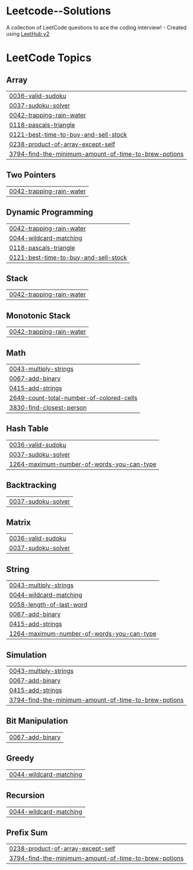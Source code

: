 # Leetcode--Solutions
A collection of LeetCode questions to ace the coding interview! - Created using [LeetHub v2](https://github.com/arunbhardwaj/LeetHub-2.0)

<!---LeetCode Topics Start-->
# LeetCode Topics
## Array
|  |
| ------- |
| [0036-valid-sudoku](https://github.com/suvethaaa/Leetcode--Solutions/tree/master/0036-valid-sudoku) |
| [0037-sudoku-solver](https://github.com/suvethaaa/Leetcode--Solutions/tree/master/0037-sudoku-solver) |
| [0042-trapping-rain-water](https://github.com/suvethaaa/Leetcode--Solutions/tree/master/0042-trapping-rain-water) |
| [0118-pascals-triangle](https://github.com/suvethaaa/Leetcode--Solutions/tree/master/0118-pascals-triangle) |
| [0121-best-time-to-buy-and-sell-stock](https://github.com/suvethaaa/Leetcode--Solutions/tree/master/0121-best-time-to-buy-and-sell-stock) |
| [0238-product-of-array-except-self](https://github.com/suvethaaa/Leetcode--Solutions/tree/master/0238-product-of-array-except-self) |
| [3794-find-the-minimum-amount-of-time-to-brew-potions](https://github.com/suvethaaa/Leetcode--Solutions/tree/master/3794-find-the-minimum-amount-of-time-to-brew-potions) |
## Two Pointers
|  |
| ------- |
| [0042-trapping-rain-water](https://github.com/suvethaaa/Leetcode--Solutions/tree/master/0042-trapping-rain-water) |
## Dynamic Programming
|  |
| ------- |
| [0042-trapping-rain-water](https://github.com/suvethaaa/Leetcode--Solutions/tree/master/0042-trapping-rain-water) |
| [0044-wildcard-matching](https://github.com/suvethaaa/Leetcode--Solutions/tree/master/0044-wildcard-matching) |
| [0118-pascals-triangle](https://github.com/suvethaaa/Leetcode--Solutions/tree/master/0118-pascals-triangle) |
| [0121-best-time-to-buy-and-sell-stock](https://github.com/suvethaaa/Leetcode--Solutions/tree/master/0121-best-time-to-buy-and-sell-stock) |
## Stack
|  |
| ------- |
| [0042-trapping-rain-water](https://github.com/suvethaaa/Leetcode--Solutions/tree/master/0042-trapping-rain-water) |
## Monotonic Stack
|  |
| ------- |
| [0042-trapping-rain-water](https://github.com/suvethaaa/Leetcode--Solutions/tree/master/0042-trapping-rain-water) |
## Math
|  |
| ------- |
| [0043-multiply-strings](https://github.com/suvethaaa/Leetcode--Solutions/tree/master/0043-multiply-strings) |
| [0067-add-binary](https://github.com/suvethaaa/Leetcode--Solutions/tree/master/0067-add-binary) |
| [0415-add-strings](https://github.com/suvethaaa/Leetcode--Solutions/tree/master/0415-add-strings) |
| [2649-count-total-number-of-colored-cells](https://github.com/suvethaaa/Leetcode--Solutions/tree/master/2649-count-total-number-of-colored-cells) |
| [3830-find-closest-person](https://github.com/suvethaaa/Leetcode--Solutions/tree/master/3830-find-closest-person) |
## Hash Table
|  |
| ------- |
| [0036-valid-sudoku](https://github.com/suvethaaa/Leetcode--Solutions/tree/master/0036-valid-sudoku) |
| [0037-sudoku-solver](https://github.com/suvethaaa/Leetcode--Solutions/tree/master/0037-sudoku-solver) |
| [1264-maximum-number-of-words-you-can-type](https://github.com/suvethaaa/Leetcode--Solutions/tree/master/1264-maximum-number-of-words-you-can-type) |
## Backtracking
|  |
| ------- |
| [0037-sudoku-solver](https://github.com/suvethaaa/Leetcode--Solutions/tree/master/0037-sudoku-solver) |
## Matrix
|  |
| ------- |
| [0036-valid-sudoku](https://github.com/suvethaaa/Leetcode--Solutions/tree/master/0036-valid-sudoku) |
| [0037-sudoku-solver](https://github.com/suvethaaa/Leetcode--Solutions/tree/master/0037-sudoku-solver) |
## String
|  |
| ------- |
| [0043-multiply-strings](https://github.com/suvethaaa/Leetcode--Solutions/tree/master/0043-multiply-strings) |
| [0044-wildcard-matching](https://github.com/suvethaaa/Leetcode--Solutions/tree/master/0044-wildcard-matching) |
| [0058-length-of-last-word](https://github.com/suvethaaa/Leetcode--Solutions/tree/master/0058-length-of-last-word) |
| [0067-add-binary](https://github.com/suvethaaa/Leetcode--Solutions/tree/master/0067-add-binary) |
| [0415-add-strings](https://github.com/suvethaaa/Leetcode--Solutions/tree/master/0415-add-strings) |
| [1264-maximum-number-of-words-you-can-type](https://github.com/suvethaaa/Leetcode--Solutions/tree/master/1264-maximum-number-of-words-you-can-type) |
## Simulation
|  |
| ------- |
| [0043-multiply-strings](https://github.com/suvethaaa/Leetcode--Solutions/tree/master/0043-multiply-strings) |
| [0067-add-binary](https://github.com/suvethaaa/Leetcode--Solutions/tree/master/0067-add-binary) |
| [0415-add-strings](https://github.com/suvethaaa/Leetcode--Solutions/tree/master/0415-add-strings) |
| [3794-find-the-minimum-amount-of-time-to-brew-potions](https://github.com/suvethaaa/Leetcode--Solutions/tree/master/3794-find-the-minimum-amount-of-time-to-brew-potions) |
## Bit Manipulation
|  |
| ------- |
| [0067-add-binary](https://github.com/suvethaaa/Leetcode--Solutions/tree/master/0067-add-binary) |
## Greedy
|  |
| ------- |
| [0044-wildcard-matching](https://github.com/suvethaaa/Leetcode--Solutions/tree/master/0044-wildcard-matching) |
## Recursion
|  |
| ------- |
| [0044-wildcard-matching](https://github.com/suvethaaa/Leetcode--Solutions/tree/master/0044-wildcard-matching) |
## Prefix Sum
|  |
| ------- |
| [0238-product-of-array-except-self](https://github.com/suvethaaa/Leetcode--Solutions/tree/master/0238-product-of-array-except-self) |
| [3794-find-the-minimum-amount-of-time-to-brew-potions](https://github.com/suvethaaa/Leetcode--Solutions/tree/master/3794-find-the-minimum-amount-of-time-to-brew-potions) |
<!---LeetCode Topics End-->